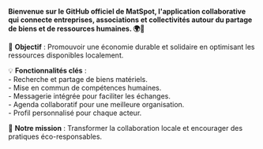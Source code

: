 **Bienvenue sur le GitHub officiel de **MatSpot**, l'application collaborative qui connecte entreprises, associations et collectivités autour du partage de biens et de ressources humaines. 🌍🤝**  

🚀 **Objectif** : Promouvoir une économie durable et solidaire en optimisant les ressources disponibles localement.  
 
💡 **Fonctionnalités clés** :  
    - Recherche et partage de biens matériels.  
    - Mise en commun de compétences humaines.  
    - Messagerie intégrée pour faciliter les échanges.  
    - Agenda collaboratif pour une meilleure organisation.  
    - Profil personnalisé pour chaque acteur.  
 
🎯 **Notre mission** : Transformer la collaboration locale et encourager des pratiques éco-responsables.  

